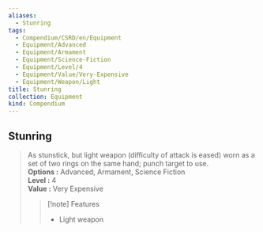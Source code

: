 ```yaml
---
aliases:
  - Stunring
tags:
  - Compendium/CSRD/en/Equipment
  - Equipment/Advanced
  - Equipment/Armament
  - Equipment/Science-Fiction
  - Equipment/Level/4
  - Equipment/Value/Very-Expensive
  - Equipment/Weapon/Light
title: Stunring
collection: Equipment
kind: Compendium
---
```

## Stunring  
  
>As stunstick, but light weapon (difficulty of attack is eased) worn as a set of two rings on the same hand; punch target to use.  
> **Options :** Advanced, Armament, Science Fiction  
> **Level :** 4  
> **Value :** Very Expensive  
>>[!note] Features  
>> - Light weapon